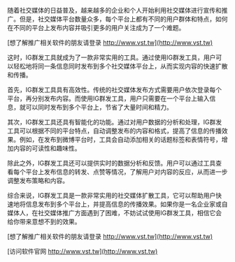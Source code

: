 随着社交媒体的日益普及，越来越多的企业和个人开始利用社交媒体进行宣传和推广。但是，社交媒体平台数量众多，每个平台上都有不同的用户群体和特点，如何在不同的平台上发布内容并吸引更多的用户关注成为了一个难题。

[想了解推广相关软件的朋友请登录 http://www.vst.tw](http://www.vst.tw)

这时，IG群发工具就成为了一款非常实用的工具。通过使用IG群发工具，用户可以轻松地将同一条信息同时发布到多个社交媒体平台上，从而实现内容的快速扩散和传播。

首先，IG群发工具具有高效性。传统的社交媒体发布方式需要用户依次登录每个平台，再分别发布内容。而使用IG群发工具，用户只需要在一个平台上输入信息，就可以同时发布到多个平台上，节省了大量时间和精力。

其次，IG群发工具还具有智能化的功能。通过对用户数据的分析和处理，IG群发工具可以根据不同的平台特点，自动调整发布的内容和格式，提高了信息的传播效果。例如，在发布到微博平台时，工具会自动添加相关的话题标签和表情符号，增加内容的可读性和趣味性。

除此之外，IG群发工具还可以提供实时的数据分析和反馈。用户可以通过工具查看每个平台上发布信息的转发、点赞等情况，了解用户对内容的反应，从而进一步调整发布策略和内容。

综合来说，IG群发工具是一款非常实用的社交媒体扩散工具，它可以帮助用户快速地将信息发布到多个平台上，并提高信息的传播效果。如果你是一名企业家或自媒体人，在社交媒体推广方面遇到了困难，不妨试试使用IG群发工具，相信它会给你带来意想不到的效果。

[想了解推广相关软件的朋友请登录 http://www.vst.tw](http://www.vst.tw)


[访问软件官网 http://www.vst.tw](http://www.vst.tw)
